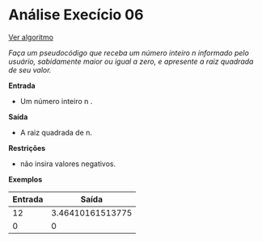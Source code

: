 # Análise Execício 06
[Ver algoritmo](Algoritmo06.md)

*Faça um pseudocódigo que receba um número inteiro n informado pelo usuário, sabidamente maior ou igual a zero, e apresente a raiz quadrada de seu valor.*

**Entrada**

- Um número inteiro n .

**Saída**

- A raiz quadrada de n.

**Restrições**

- não insira valores negativos.

**Exemplos**

|Entrada| Saída|
|-|-|
|12| 3.46410161513775|
|0|0|
